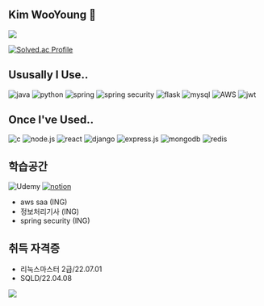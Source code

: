## Kim WooYoung 👋
<img src="https://capsule-render.vercel.app/api?type=waving&color=BDBDC8&height=150&section=header" />

[![Solved.ac Profile](http://mazassumnida.wtf/api/generate_badge?boj=kwy1379)](https://solved.ac/kwy1379)
<!--[![Top Langs](https://github-readme-stats.vercel.app/api/top-langs/?username=ajou20658)](https://github.com/anuraghazra/github-readme-stats)
-->
## Ususally I Use..
![java](https://img.shields.io/badge/Java-ED8B00?style=for-the-badge&logo=openjdk&logoColor=white)
![python](https://img.shields.io/badge/Python-3776AB?style=for-the-badge&logo=python&logoColor=white)
![spring](https://img.shields.io/badge/Spring-6DB33F?style=for-the-badge&logo=spring&logoColor=white)
![spring security](https://img.shields.io/badge/Spring_Security-6DB33F?style=for-the-badge&logo=Spring-Security&logoColor=white)
![flask](https://img.shields.io/badge/Flask-000000?style=for-the-badge&logo=flask&logoColor=white)
![mysql](https://img.shields.io/badge/MySQL-00000F?style=for-the-badge&logo=mysql&logoColor=white)
![AWS](https://img.shields.io/badge/AWS-%23FF9900.svg?style=for-the-badge&logo=amazon-aws&logoColor=white)
![jwt](https://img.shields.io/badge/json%20web%20tokens-323330?style=for-the-badge&logo=json-web-tokens&logoColor=pink)

## Once I've Used..
![c](https://img.shields.io/badge/C-00599C?style=for-the-badge&logo=c&logoColor=white)
![node.js](https://img.shields.io/badge/Node.js-43853D?style=for-the-badge&logo=node.js&logoColor=white)
![react](https://img.shields.io/badge/React-20232A?style=for-the-badge&logo=react&logoColor=61DAFB)
![django](https://img.shields.io/badge/Django-092E20?style=for-the-badge&logo=django&logoColor=white)
![express.js](https://img.shields.io/badge/Express.js-404D59?style=for-the-badge)
![mongodb](https://img.shields.io/badge/MongoDB-4EA94B?style=for-the-badge&logo=mongodb&logoColor=white)
![redis](https://img.shields.io/badge/redis-%23DD0031.svg?&style=for-the-badge&logo=redis&logoColor=white)

## 학습공간
![Udemy](https://img.shields.io/badge/Udemy-A435F0?style=for-the-badge&logo=Udemy&logoColor=white)
[![notion](https://img.shields.io/badge/Notion-000000?style=for-the-badge&logo=notion&logoColor=white)](https://www.notion.so/23-9503e52979e2444e9f04832761b8d029?pvs=12)
* aws saa (ING)
* 정보처리기사 (ING)
* spring security (ING)
## 취득 자격증
* 리눅스마스터 2급/22.07.01
* SQLD/22.04.08
<!--
**ajou20658/ajou20658** is a ✨ _special_ ✨ repository because its `README.md` (this file) appears on your GitHub profile.

Here are some ideas to get you started:

- 🔭 I’m currently working on ...
- 🌱 I’m currently learning ...
- 👯 I’m looking to collaborate on ...
- 🤔 I’m looking for help with ...
- 💬 Ask me about ...
- 📫 How to reach me: ...
- 😄 Pronouns: ...
- ⚡ Fun fact: ...
-->

<img src="https://capsule-render.vercel.app/api?type=waving&color=BDBDC8&height=150&section=footer" />
